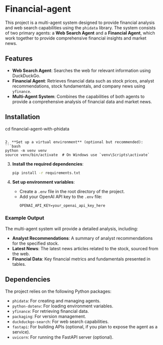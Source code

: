 # Financial-agent

This project is a multi-agent system designed to provide financial analysis and web search capabilities using the `phidata` library. The system consists of two primary agents: a **Web Search Agent** and a **Financial Agent**, which work together to provide comprehensive financial insights and market news.

## Features

- **Web Search Agent**: Searches the web for relevant information using DuckDuckGo.
- **Financial Agent**: Retrieves financial data such as stock prices, analyst recommendations, stock fundamentals, and company news using `yfinance`.
- **Multi-Agent System**: Combines the capabilities of both agents to provide a comprehensive analysis of financial data and market news.

## Installation
   cd financial-agent-with-phidata
   ```

2. **Set up a virtual environment** (optional but recommended):
   ```bash
   python -m venv venv
   source venv/bin/activate  # On Windows use `venv\Scripts\activate`
   ```

3. **Install the required dependencies**:
   ```bash
   pip install -r requirements.txt
   ```

4. **Set up environment variables**:
   - Create a `.env` file in the root directory of the project.
   - Add your OpenAI API key to the `.env` file:
     ```plaintext
     OPENAI_API_KEY=your_openai_api_key_here
     ```

### Example Output

The multi-agent system will provide a detailed analysis, including:

- **Analyst Recommendations**: A summary of analyst recommendations for the specified stock.
- **Latest News**: The latest news articles related to the stock, sourced from the web.
- **Financial Data**: Key financial metrics and fundamentals presented in tables.

## Dependencies

The project relies on the following Python packages:

- `phidata`: For creating and managing agents.
- `python-dotenv`: For loading environment variables.
- `yfinance`: For retrieving financial data.
- `packaging`: For version management.
- `duckduckgo-search`: For web search capabilities.
- `fastapi`: For building APIs (optional, if you plan to expose the agent as a service).
- `uvicorn`: For running the FastAPI server (optional).

